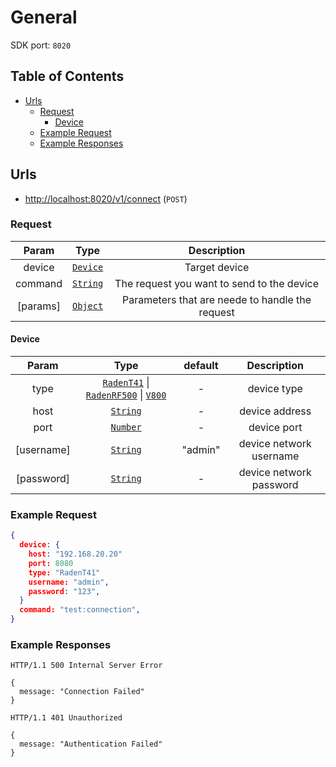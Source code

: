 # General

SDK port: `8020`

## Table of Contents <!-- omit in toc -->

- [Urls](#urls)
  - [Request](#request)
    - [Device](#device)
  - [Example Request](#example-request)
  - [Example Responses](#example-responses)

## Urls

- <http://localhost:8020/v1/connect> (`POST`)

### Request

| Param | Type | Description |
|:-----:|:----:|:-----------:|
| device | [`Device`](#Device) | Target device |
| command | [`String`](string) | The request you want to send to the device |
| [params] | [`Object`](object) | Parameters that are neede to handle the request |

#### Device

| Param | Type | default | Description |
|:-----:|:----:|:-------:|:-----------:|
| type | [`RadenT41`](raden-t41) \| [`RadenRF500`](raden-rf500) \| [`V800`](v800) | - | device type |
| host | [`String`](string) | - | device address |
| port | [`Number`](number) | - | device port |
| [username] | [`String`](string) | "admin" | device network username |
| [password] | [`String`](string) | - | device network password |

### Example Request

```json
{
  device: {
    host: "192.168.20.20"
    port: 8080
    type: "RadenT41"
    username: "admin",
    password: "123",
  }
  command: "test:connection",
}
```

### Example Responses

```http
HTTP/1.1 500 Internal Server Error

{
  message: "Connection Failed"
}
```

```http
HTTP/1.1 401 Unauthorized

{
  message: "Authentication Failed"
}
```

[raden-t41]: ./raden-t41.md
[raden-rf500]: ./raden-rf500.md
[v800]: ./v800.md

[string]: https://developer.mozilla.org/en-US/docs/Web/JavaScript/Reference/Global_Objects/String
[number]: https://developer.mozilla.org/en-US/docs/Web/JavaScript/Reference/Global_Objects/Number
[object]: https://developer.mozilla.org/en-US/docs/Web/JavaScript/Reference/Global_Objects/Object
